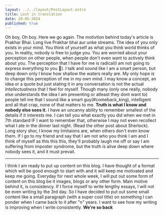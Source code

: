 ```yaml
---
layout: ../../layout/PostLayout.astro
title: Lost in translation
date: 28-05-2024
published: true
---
```


Oh boy, Oh boy. Here we go again. The motivtion behind today's article is Prakhar Bhai. Long live Prakhar bhai aur unke streams. The idea of you only exists in your mind. You think of yourself as what you think world thinks of you. In reality, nobody is free to judge you. You are worried about your perception on other people, when people don't even want to actively think about you. The perception that I have for me is radical(I am not going to express everything to you 🤔). I talk and sound like I am a smart person, but deep down only I know how shallow the waters really are. My only hope is to change this perception of me in my own mind. I may know a concept, an idea or a quote but just stating it in any conversation is not the actual _Intellectualness_ that I feel for myself. Though many (only one really, nobody else understands the idea I am presenting or atleast they dont want to) people tell me that I sound like a smart guy(#comeback_king), intelligent and all that crap, none of that matters to me. **Truth is what I know and nobody else sees it.** I have an uncanny ability to remember smallest of the details if it interests me. I can tell you what exactly you did when we met in 7th standard IF I want to remember that, otherwise I may not even recollect what I ate in the dinner last night. (Read the other post about Sherlock). Long story shor, I know my limitaions are, when others don't even know them. If I go to my friend and say that I am not who you think I am and I think of myself as this this this, they'll probably laugh me off or say I am suffering from imposter syndrome, but the truth is alive deep down where nobody sees it, and it must prevail.

---

I think I am ready to put up content on this blog. I have thought of a format which will be good enough to start with and it will keep me motivated and keep me going. Everyday for next whole week, I will put out some form of content on this blog be it images, blogs or any other form. Main motive behind it, is consistency. If I force myself to write lengthy essays, I will not be even writing by the 3rd day. So I have decided to put out some small content like a small paragraph (with a super cool title) on something I can ponder when I came back to it after "n" years. I want to see how my writing is improving when I write consistently. **We're so back**

